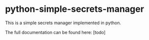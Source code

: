 # python-simple-secrets-manager

This is a simple secrets manager implemented in python.

The full documentation can be found here: [todo]